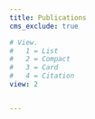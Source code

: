 ```yaml
---
title: Publications
cms_exclude: true

# View.
#   1 = List
#   2 = Compact
#   3 = Card
#   4 = Citation
view: 2


---
```

